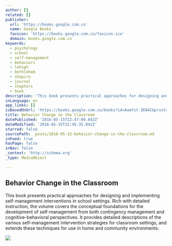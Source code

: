```yaml
---
author: []
related: []
publisher:
  url: 'https://books.google.com.co'
  name: Google Books
  favicon: 'https://books.google.com.co/favicon.ico'
  domain: books.google.com.co
keywords:
  - psychology
  - school
  - self-management
  - behaviors
  - lehigh
  - bethlehem
  - shapiro
  - journal
  - chapters
  - book
description: 'This book presents practical approaches for designing and implementing self-management interventions in school settings. Rich with detailed instruction, the volume covers the conceptual foundations for the development of self-management from both contingency management and cognitive-behavioral perspectives. It provides detailed descriptions of the various self-management intervention strategies for classroom settings, and extends these techniques for use in home and community environments.'
inLanguage: en
app_links: []
isBasedOnUrl: 'https://books.google.com.co/books?id=Aumfst-ZK84C&printsec=frontcover&dq=behavior+change&hl=es-419&sa=X&redir_esc=y#v=onepage&q=behavior%20change&f=false'
title: Behavior Change in the Classroom
datePublished: '2016-05-15T22:47:09.842Z'
dateModified: '2016-05-15T22:45:35.842Z'
starred: false
sourcePath: _posts/2016-05-15-behavior-change-in-the-classroom.md
inFeed: true
hasPage: false
inNav: false
_context: 'http://schema.org'
_type: MediaObject

---
```

<article style=""><h1>Behavior Change in the Classroom</h1><p>This book presents practical approaches for designing and implementing self-management interventions in school settings. Rich with detailed instruction, the volume covers the conceptual foundations for the development of self-management from both contingency management and cognitive-behavioral perspectives. It provides detailed descriptions of the various self-management intervention strategies for classroom settings, and extends these techniques for use in home and community environments.</p><img src="https://books.google.com.co/books/content?id=Aumfst-ZK84C&amp;printsec=frontcover&amp;img=1&amp;zoom=1&amp;edge=curl&amp;imgtk=AFLRE70Ly5oHAtqX5A9kPGticjs_VLEOCslWPUEFfHgj4fd1A36oJF4IEsOEr4cpvMCGKP15cFM4AVfVfjlH1F1tRSfBDtCnmAOdxXGJTgPlKIWcGv1D0fBSFVTIHz53L8ymL3zDO0Jg" /></article>